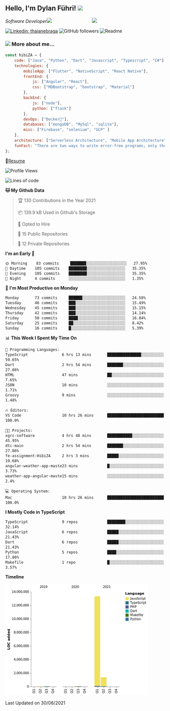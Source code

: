 <h2>Hello, I'm Dylan Führi! <img src="https://media.giphy.com/media/12oufCB0MyZ1Go/giphy.gif" width="50"></h2>
<img align='right' src="https://media.giphy.com/media/836HiJc7pgzy8iNXCn/giphy.gif" width="230">
<p><em>Software Developer</a><img src="https://media.giphy.com/media/WUlplcMpOCEmTGBtBW/giphy.gif" width="30"> 
</em></p>

[![Linkedin: thaianebraga](https://img.shields.io/badge/-Dylan-blue?style=flat-square&logo=Linkedin&logoColor=white&link=https://www.linkedin.com/in/dylan-fuhri/)](https://www.linkedin.com/in/dylan-fuhri/)
![GitHub followers](https://img.shields.io/github/followers/HibiZA?style=social)
![Readme](https://github.com/HibiZA/HibiZA/workflows/Readme/badge.svg)

### <img src="https://media.giphy.com/media/VgCDAzcKvsR6OM0uWg/giphy.gif" width="50"> More about me...  

```javascript
const hibiZA = {
    code: ["Java", "Python", "Dart", "Javascript", "Typescript", "C#"],
    technologies: {
        mobileApp: ["Flutter", "NativeScript", "React Native"],
        frontEnd: {
            js: ["Angular", "React"],
            css: ["MDBootstrap", "bootstrap", "Material"]
        },
        backEnd: {
            js: ["node"],
            python: ["flask"]
        },
        devOps: ["Docker🐳"],
        databases: ["mongoDB", "MySql", "sqlite"],
        misc: ["Firebase", "selenium", "GCP" ]
    },
    architecture: ["Serverless Architecture", "Mobile App Architecture"],
    funFact: "There are two ways to write error-free programs; only the third one works"
};
```
📝[Resume](https://drive.google.com/file/d/1RjxKCcvUeoyYgnL_eCwQ9zay77Ayr0Xu/view?usp=sharing)
<!--START_SECTION:waka-->
![Profile Views](http://img.shields.io/badge/Profile%20Views-0-blue)

![Lines of code](https://img.shields.io/badge/From%20Hello%20World%20I%27ve%20Written-14.8%20million%20lines%20of%20code-blue)

**🐱 My Github Data** 

> 🏆 130 Contributions in the Year 2021
 > 
> 📦 139.9 kB Used in Github's Storage 
 > 
> 💼 Opted to Hire
 > 
> 📜 15 Public Repositories 
 > 
> 🔑 12 Private Repositories  
 > 
**I'm an Early 🐤** 

```text
🌞 Morning    83 commits     ███████░░░░░░░░░░░░░░░░░░   27.95% 
🌆 Daytime    105 commits    ████████░░░░░░░░░░░░░░░░░   35.35% 
🌃 Evening    105 commits    ████████░░░░░░░░░░░░░░░░░   35.35% 
🌙 Night      4 commits      ░░░░░░░░░░░░░░░░░░░░░░░░░   1.35%

```
📅 **I'm Most Productive on Monday** 

```text
Monday       73 commits     ██████░░░░░░░░░░░░░░░░░░░   24.58% 
Tuesday      46 commits     ███░░░░░░░░░░░░░░░░░░░░░░   15.49% 
Wednesday    45 commits     ███░░░░░░░░░░░░░░░░░░░░░░   15.15% 
Thursday     42 commits     ███░░░░░░░░░░░░░░░░░░░░░░   14.14% 
Friday       50 commits     ████░░░░░░░░░░░░░░░░░░░░░   16.84% 
Saturday     25 commits     ██░░░░░░░░░░░░░░░░░░░░░░░   8.42% 
Sunday       16 commits     █░░░░░░░░░░░░░░░░░░░░░░░░   5.39%

```


📊 **This Week I Spent My Time On** 

```text
💬 Programming Languages: 
TypeScript               6 hrs 13 mins       ███████████████░░░░░░░░░░   59.65% 
Dart                     2 hrs 54 mins       ███████░░░░░░░░░░░░░░░░░░   27.86% 
HTML                     47 mins             ██░░░░░░░░░░░░░░░░░░░░░░░   7.65% 
JSON                     10 mins             ░░░░░░░░░░░░░░░░░░░░░░░░░   1.71% 
Groovy                   9 mins              ░░░░░░░░░░░░░░░░░░░░░░░░░   1.48%

🔥 Editors: 
VS Code                  10 hrs 26 mins      █████████████████████████   100.0%

🐱‍💻 Projects: 
xgrc-software            4 hrs 48 mins       ███████████░░░░░░░░░░░░░░   45.95% 
dtc-main                 2 hrs 54 mins       ███████░░░░░░░░░░░░░░░░░░   27.86% 
fe-assignment-HibiZA     2 hrs 3 mins        █████░░░░░░░░░░░░░░░░░░░░   19.68% 
angular-weather-app-maste23 mins             █░░░░░░░░░░░░░░░░░░░░░░░░   3.73% 
weather-app-angular-maste15 mins             ░░░░░░░░░░░░░░░░░░░░░░░░░   2.4%

💻 Operating System: 
Mac                      10 hrs 26 mins      █████████████████████████   100.0%

```

**I Mostly Code in TypeScript** 

```text
TypeScript               9 repos             ████████░░░░░░░░░░░░░░░░░   32.14% 
JavaScript               6 repos             █████░░░░░░░░░░░░░░░░░░░░   21.43% 
Dart                     6 repos             █████░░░░░░░░░░░░░░░░░░░░   21.43% 
Python                   5 repos             ████░░░░░░░░░░░░░░░░░░░░░   17.86% 
Makefile                 1 repo              █░░░░░░░░░░░░░░░░░░░░░░░░   3.57%

```


**Timeline**

![Chart not found](https://raw.githubusercontent.com/HibiZA/HibiZA/master/charts/bar_graph.png) 


 Last Updated on 30/06/2021
<!--END_SECTION:waka-->
